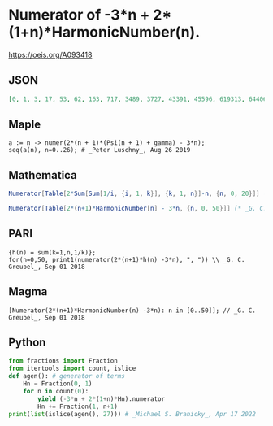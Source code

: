 # Numerator of \-3\*n \+ 2\*\(1\+n\)\*HarmonicNumber\(n\)\.
https://oeis.org/A093418
## JSON
```JSON
[0, 1, 3, 17, 53, 62, 163, 717, 3489, 3727, 43391, 45596, 619313, 644063, 667229, 2756003, 24124223, 24784883, 160941559, 164719333, 33664415, 11451017, 268428987, 819836496, 20845424563, 21181779967, 193553388003, 196368607553, 5773568883787, 5849866645327]
```
## Maple
```Maple
a := n -> numer(2*(n + 1)*(Psi(n + 1) + gamma) - 3*n);
seq(a(n), n=0..26); # _Peter Luschny_, Aug 26 2019
```
## Mathematica
```Mathematica
Numerator[Table[2*Sum[Sum[1/i, {i, 1, k}], {k, 1, n}]-n, {n, 0, 20}]] (* or *) Numerator[Table[2*Sum[HarmonicNumber[k], {k, 1, n}]-n, {n, 0, 20}]]
```
```Mathematica
Numerator[Table[2*(n+1)*HarmonicNumber[n] - 3*n, {n, 0, 50}]] (* _G. C. Greubel_, Sep 01 2018 *)
```
## PARI
```PARI
{h(n) = sum(k=1,n,1/k)};
for(n=0,50, print1(numerator(2*(n+1)*h(n) -3*n), ", ")) \\ _G. C. Greubel_, Sep 01 2018
```
## Magma
```Magma
[Numerator(2*(n+1)*HarmonicNumber(n) -3*n): n in [0..50]]; // _G. C. Greubel_, Sep 01 2018
```
## Python
```Python
from fractions import Fraction
from itertools import count, islice
def agen(): # generator of terms
    Hn = Fraction(0, 1)
    for n in count(0):
        yield (-3*n + 2*(1+n)*Hn).numerator
        Hn += Fraction(1, n+1)
print(list(islice(agen(), 27))) # _Michael S. Branicky_, Apr 17 2022
```
